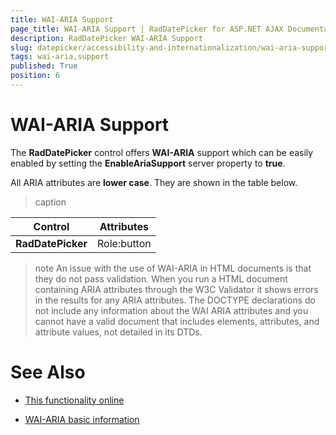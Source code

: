 ```yaml
---
title: WAI-ARIA Support
page_title: WAI-ARIA Support | RadDatePicker for ASP.NET AJAX Documentation
description: RadDatePicker WAI-ARIA Support
slug: datepicker/accessibility-and-internationalization/wai-aria-support
tags: wai-aria,support
published: True
position: 6
---
```


# WAI-ARIA Support


The **RadDatePicker** control offers **WAI-ARIA** support which can be easily enabled by setting the **EnableAriaSupport** server property to **true**.

All ARIA attributes are **lower case**. They are shown in the table below.

>caption  

|  Control  |  Attributes  |
| ------ | ------ |
| **RadDatePicker** | Role:button |


>note 
An issue with the use of WAI-ARIA in HTML documents is that they do not pass validation. When you run a HTML document containing ARIA attributes through the W3C Validator it shows errors in the results for any ARIA attributes. The DOCTYPE declarations do not include any information about the WAI ARIA attributes and you cannot have a valid document that includes elements, attributes, and attribute values, not detailed in its DTDs.
>


# See Also

 * [This functionality online](http://demos.telerik.com/aspnet-ajax/calendar/examples/functionality/waiariasupport/defaultcs.aspx)

 * [WAI-ARIA basic information](http://www.w3.org/WAI/intro/aria)
